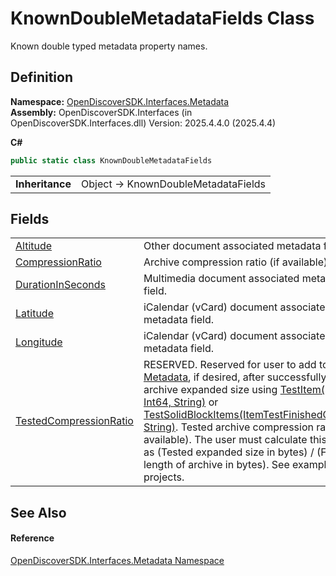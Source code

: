 # KnownDoubleMetadataFields Class


Known double typed metadata property names.



## Definition
**Namespace:** <a href="520b27cc-9ac9-4549-2981-558ed96ae428">OpenDiscoverSDK.Interfaces.Metadata</a>  
**Assembly:** OpenDiscoverSDK.Interfaces (in OpenDiscoverSDK.Interfaces.dll) Version: 2025.4.4.0 (2025.4.4)

**C#**
``` C#
public static class KnownDoubleMetadataFields
```

<table><tr><td><strong>Inheritance</strong></td><td>Object  →  KnownDoubleMetadataFields</td></tr>
</table>



## Fields
<table>
<tr>
<td><a href="36f109e3-6df9-4df4-9e5c-5ed5e1f6a748">Altitude</a></td>
<td>Other document associated metadata field.</td></tr>
<tr>
<td><a href="92f45961-5a0d-2dda-62c4-b37df9116519">CompressionRatio</a></td>
<td>Archive compression ratio (if available).</td></tr>
<tr>
<td><a href="1863c282-f104-5517-0e9d-bfa96d7a64ec">DurationInSeconds</a></td>
<td>Multimedia document associated metadata field.</td></tr>
<tr>
<td><a href="ed282def-0596-7d6a-057e-3855bf0da60d">Latitude</a></td>
<td>iCalendar (vCard) document associated metadata field.</td></tr>
<tr>
<td><a href="c6665fcb-23dc-6b42-e078-7cb4ebb04254">Longitude</a></td>
<td>iCalendar (vCard) document associated metadata field.</td></tr>
<tr>
<td><a href="a4f9a118-bd12-7be8-b7a5-d00c4114f41a">TestedCompressionRatio</a></td>
<td>RESERVED. Reserved for user to add to <a href="f6759da6-46fa-d113-da7f-5575ec427ada">Metadata</a>, if desired, after successfully testing archive expanded size using <a href="99e7c745-df9e-0b64-4aab-c0967e5dbf7a">TestItem(Int32, Int64, String)</a> or <a href="3d278163-ff09-ed93-1ee4-8b01df7a6143">TestSolidBlockItems(ItemTestFinishedCallback, String)</a>. Tested archive compression ratio (if available). The user must calculate this values as (Tested expanded size in bytes) / (File length of archive in bytes). See example projects.</td></tr>
</table>

## See Also


#### Reference
<a href="520b27cc-9ac9-4549-2981-558ed96ae428">OpenDiscoverSDK.Interfaces.Metadata Namespace</a>  
